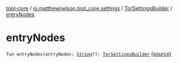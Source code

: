 [topl-core](../../index.md) / [io.matthewnelson.topl_core.settings](../index.md) / [TorSettingsBuilder](index.md) / [entryNodes](./entry-nodes.md)

# entryNodes

`fun entryNodes(entryNodes: `[`String`](https://kotlinlang.org/api/latest/jvm/stdlib/kotlin/-string/index.html)`?): `[`TorSettingsBuilder`](index.md) [(source)](https://github.com/05nelsonm/TorOnionProxyLibrary-Android/blob/master/topl-core/src/main/java/io/matthewnelson/topl_core/settings/TorSettingsBuilder.kt#L433)